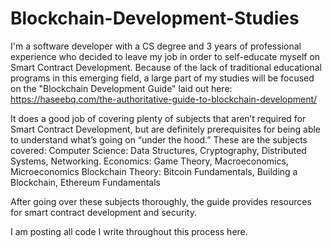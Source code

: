 # Blockchain-Development-Studies

I'm a software developer with a CS degree and 3 years of professional experience who decided to leave my job in order to self-educate myself on Smart Contract Development. Because of the lack of traditional educational programs in this emerging field, a large part of my studies will be focused on the "Blockchain Development Guide" laid out here:
https://haseebq.com/the-authoritative-guide-to-blockchain-development/

It does a good job of covering plenty of subjects that aren’t required for Smart Contract Development, but are definitely prerequisites for being able to understand what’s going on “under the hood.” These are the subjects covered:
Computer Science: Data Structures, Cryptography, Distributed Systems, Networking.
Economics: Game Theory, Macroeconomics, Microeconomics
Blockchain Theory: Bitcoin Fundamentals, Building a Blockchain, Ethereum Fundamentals

After going over these subjects thoroughly, the guide provides resources for smart contract development and security.


I am posting all code I write throughout this process here.

